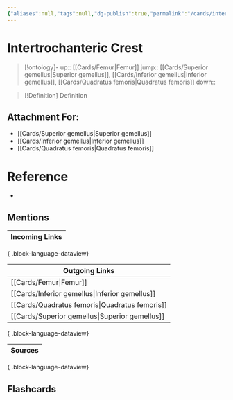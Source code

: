 ```yaml
---
{"aliases":null,"tags":null,"dg-publish":true,"permalink":"/cards/intertrochanteric-crest/","dgPassFrontmatter":true}
---
```


# Intertrochanteric Crest

> [!ontology]-
> up:: [[Cards/Femur\|Femur]]
> jump:: [[Cards/Superior gemellus\|Superior gemellus]], [[Cards/Inferior gemellus\|Inferior gemellus]], [[Cards/Quadratus femoris\|Quadratus femoris]]
> down:: 

> [!Definition] Definition

## Attachment For:

- [[Cards/Superior gemellus\|Superior gemellus]]
- [[Cards/Inferior gemellus\|Inferior gemellus]]
- [[Cards/Quadratus femoris\|Quadratus femoris]]

# Reference

- 

## Mentions

| Incoming Links |
| -------------- |

{ .block-language-dataview}

| Outgoing Links                                    |
| ------------------------------------------------- |
| [[Cards/Femur\|Femur]]                         |
| [[Cards/Inferior gemellus\|Inferior gemellus]] |
| [[Cards/Quadratus femoris\|Quadratus femoris]] |
| [[Cards/Superior gemellus\|Superior gemellus]] |

{ .block-language-dataview}

| Sources |
| ------- |

{ .block-language-dataview}

## Flashcards